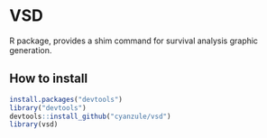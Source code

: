 # VSD

R package, provides a shim command for survival analysis graphic generation.

## How to install

```R
install.packages("devtools")
library("devtools")
devtools::install_github("cyanzule/vsd")
library(vsd)
```
